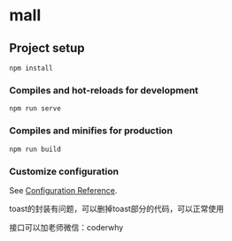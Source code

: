# mall

## Project setup
```
npm install
```

### Compiles and hot-reloads for development
```
npm run serve
```

### Compiles and minifies for production
```
npm run build
```

### Customize configuration
See [Configuration Reference](https://cli.vuejs.org/config/).

toast的封装有问题，可以删掉toast部分的代码，可以正常使用

接口可以加老师微信：coderwhy